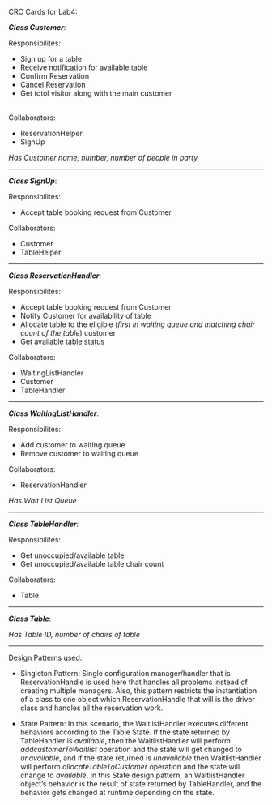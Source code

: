  CRC Cards for Lab4:

**_Class Customer_**:

Responsibilites:
 - Sign up for a table</br>
 - Receive notification for available table</br>
 - Confirm Reservation</br>
 - Cancel Reservation</br>
 - Get totol visitor along with the main customer</br></br>
 
 Collaborators:
 - ReservationHelper</br>
 - SignUp</br>
 
 _Has Customer name, number, number of people in party_
 
 ------------------------------------------------------------------------------------------------------------------------------
  **_Class SignUp_**:

Responsibilites:
 - Accept table booking request from Customer</br>
 
 Collaborators:
 - Customer</br>
 - TableHelper</br>
 ------------------------------------------------------------------------------------------------------------------------------
 
 **_Class ReservationHandler_**:

Responsibilites:
 - Accept table booking request from Customer</br>
 - Notify Customer for availability of table</br>
 - Allocate table to the eligible (_first in waiting queue and matching chair count of the table_) customer</br>
 - Get available table status</br>
 
 Collaborators:
 - WaitingListHandler</br>
 - Customer</br>
 - TableHandler</br>
 ------------------------------------------------------------------------------------------------------------------------------
 **_Class WaitingListHandler_**:

Responsibilites:
 - Add customer to waiting queue</br>
 - Remove customer to waiting queue</br>
 
 Collaborators:
 - ReservationHandler</br>
 
  _Has Wait List Queue_

 ------------------------------------------------------------------------------------------------------------------------------
 
 **_Class TableHandler_**:

Responsibilites:
 - Get unoccupied/available table</br>
 - Get unoccupied/available table chair count</br>
 
 Collaborators:
 - Table</br>
 ------------------------------------------------------------------------------------------------------------------------------
 
  **_Class Table_**:

 _Has Table ID, number of chairs of table_

 ------------------------------------------------------------------------------------------------------------------------------
 
 Design Patterns used:
 
 - Singleton Pattern:
 Single configuration manager/handler that is ReservationHandle is used here that handles all problems instead of creating multiple managers. Also, this pattern restricts the instantiation of a class to one object which ReservationHandle that will is the driver class and handles all the reservation work. 

- State Pattern:
In this scenario, the WaitlistHandler executes different behaviors according to the Table State. If the state returned by TableHandler is _available_, then the WaitlistHandler will perform _addcustomerToWaitlist_ operation and the state will get changed to _unavailable_, and if the state returned is _unavailable_ then WaitlistHandler will perform _allocateTableToCustomer_ operation and the state will change to _available_. In this State design pattern, an WaitlistHandler object’s behavior is the result of state returned by TableHandler, and the behavior gets changed at runtime depending on the state.


